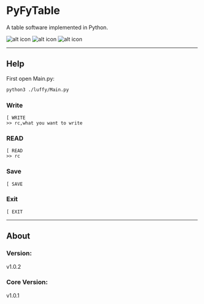 # PyFyTable
A table software implemented in Python.

![alt icon](https://shields.io/github/license/fly19992020/PyFyTable.svg)
![alt icon](https://shields.io/github/repo-size/fly19992020/PyFyTable)
![alt icon](https://shields.io/github/v/release/fly19992020/PyFyTable?display_name=tag&include_prereleases)

---
## Help
First open Main.py:
``` bash
python3 ./luffy/Main.py
```
### Write
```
[ WRITE
>> rc,what you want to write
```
### READ
```
[ READ
>> rc
```
### Save
```
[ SAVE
```
### Exit
```
[ EXIT
```

---
## About
### Version:
v1.0.2
### Core Version:
v1.0.1
